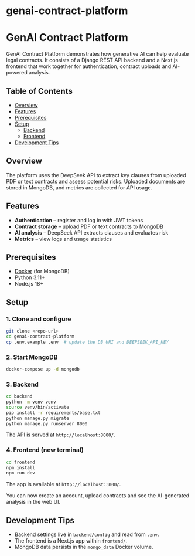 # genai-contract-platform
# GenAI Contract Platform

GenAI Contract Platform demonstrates how generative AI can help evaluate legal contracts. It consists of a Django REST API backend and a Next.js frontend that work together for authentication, contract uploads and AI-powered analysis.

## Table of Contents
- [Overview](#overview)
- [Features](#features)
- [Prerequisites](#prerequisites)
- [Setup](#setup)
  - [Backend](#backend)
  - [Frontend](#frontend)
- [Development Tips](#development-tips)

## Overview
The platform uses the DeepSeek API to extract key clauses from uploaded PDF or text contracts and assess potential risks. Uploaded documents are stored in MongoDB, and metrics are collected for API usage.

## Features
- **Authentication** – register and log in with JWT tokens
- **Contract storage** – upload PDF or text contracts to MongoDB
- **AI analysis** – DeepSeek API extracts clauses and evaluates risk
- **Metrics** – view logs and usage statistics

## Prerequisites
- [Docker](https://docs.docker.com/get-docker/) (for MongoDB)
- Python 3.11+
- Node.js 18+

## Setup

### 1. Clone and configure
```bash
git clone <repo-url>
cd genai-contract-platform
cp .env.example .env  # update the DB URI and DEEPSEEK_API_KEY
```

### 2. Start MongoDB
```bash
docker-compose up -d mongodb
```

### 3. Backend
```bash
cd backend
python -m venv venv
source venv/bin/activate
pip install -r requirements/base.txt
python manage.py migrate
python manage.py runserver 8000
```
The API is served at `http://localhost:8000/`.

### 4. Frontend (new terminal)
```bash
cd frontend
npm install
npm run dev
```
The app is available at `http://localhost:3000/`.

You can now create an account, upload contracts and see the AI-generated analysis in the web UI.

## Development Tips
- Backend settings live in `backend/config` and read from `.env`.
- The frontend is a Next.js app within `frontend/`.
- MongoDB data persists in the `mongo_data` Docker volume.